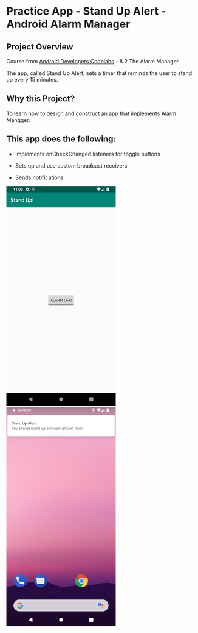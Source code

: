 # Practice App - Stand Up Alert - Android Alarm Manager

## Project Overview
Course from [Android Developers Codelabs](https://codelabs.developers.google.com/android-training/) - 8.2 The Alarm Manager

The app, called Stand Up Alert, sets a timer that reminds the user to stand up every 15 minutes.



## Why this Project?
To learn how to design and construct an app that implements Alarm Manqger.



## This app does the following:
- Implements onCheckChanged listeners for toggle buttons

- Sets up and use custom broadcast receivers

- Sends notifications

![Alt text](alarm_manager_one.png?raw=true "Stand Up Image One") 
![Alt text](alarm_manager_two.png?raw=true "Stand Up Image Two")

